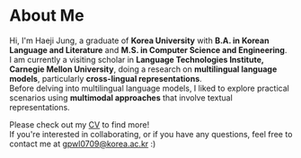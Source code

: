 # About Me

Hi, I'm Haeji Jung, a graduate of **Korea University** with **B.A. in Korean Language and Literature** and **M.S. in Computer Science and Engineering**.<br>
I am currently a visiting scholar in **Language Technologies Institute, Carnegie Mellon University**, doing a research on **multilingual language models**, particularly **cross-lingual representations**.<br>
Before delving into multilingual language models, I liked to explore practical scenarios using **multimodal approaches** that involve textual representations.<br>

Please check out my [CV](https://drive.google.com/file/d/1u6h3GN9aWfHR-KlH-lKlpIjrN3hUYt6h/view?usp=sharing) to find more!<br>
If you're interested in collaborating, or if you have any questions, feel free to contact me at gpwl0709@korea.ac.kr :)
